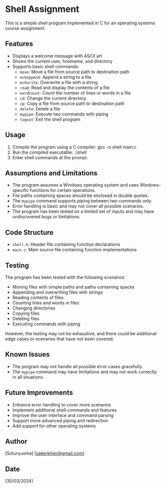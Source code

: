 # Shell Assignment

This is a simple shell program implemented in C for an operating systems course assignment.

## Features

- Displays a welcome message with ASCII art
- Shows the current user, hostname, and directory
- Supports basic shell commands:
  - `move`: Move a file from source path to destination path
  - `echoppend`: Append a string to a file
  - `echorite`: Overwrite a file with a string
  - `read`: Read and display the contents of a file
  - `wordCount`: Count the number of lines or words in a file
  - `cd`: Change the current directory
  - `cp`: Copy a file from source path to destination path
  - `delete`: Delete a file
  - `mypipe`: Execute two commands with piping
  - `logout`: Exit the shell program

## Usage

1. Compile the program using a C compiler: gcc -o shell main.c
2. Run the compiled executable: ./shell
3. Enter shell commands at the prompt.

## Assumptions and Limitations

- The program assumes a Windows operating system and uses Windows-specific functions for certain operations.
- File paths containing spaces should be enclosed in double quotes.
- The `mypipe` command supports piping between two commands only.
- Error handling is basic and may not cover all possible scenarios.
- The program has been tested on a limited set of inputs and may have undiscovered bugs or limitations.

## Code Structure

- `shell.h`: Header file containing function declarations
- `main.c`: Main source file containing function implementations

## Testing

The program has been tested with the following scenarios:

- Moving files with simple paths and paths containing spaces
- Appending and overwriting files with strings
- Reading contents of files
- Counting lines and words in files
- Changing directories
- Copying files
- Deleting files
- Executing commands with piping

However, the testing may not be exhaustive, and there could be additional edge cases or scenarios that have not been covered.

## Known Issues

- The program may not handle all possible error cases gracefully.
- The `mypipe` command may have limitations and may not work correctly in all situations.

## Future Improvements

- Enhance error handling to cover more scenarios
- Implement additional shell commands and features
- Improve the user interface and command parsing
- Support more advanced piping and redirection
- Add support for other operating systems

## Author

[Soturyuoma]
[sakerkhier@gmail.com]

## Date

[30/03/2024]
